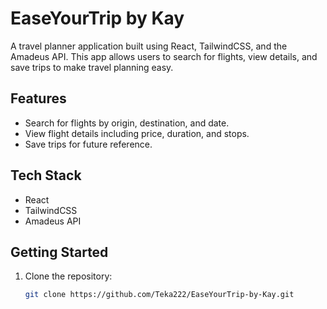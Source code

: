 # EaseYourTrip by Kay

A travel planner application built using React, TailwindCSS, and the Amadeus API. This app allows users to search for flights, view details, and save trips to make travel planning easy.

## Features
- Search for flights by origin, destination, and date.
- View flight details including price, duration, and stops.
- Save trips for future reference.

## Tech Stack
- React
- TailwindCSS
- Amadeus API

## Getting Started
1. Clone the repository:
   ```bash
   git clone https://github.com/Teka222/EaseYourTrip-by-Kay.git
